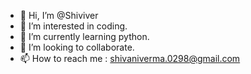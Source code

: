 - 👋 Hi, I’m @Shiviver
- 👀 I’m interested in coding.
- 🌱 I’m currently learning python.
- 💞️ I’m looking to collaborate.
- 📫 How to reach me : shivaniverma.0298@gmail.com

<!---
Shiviver/Shiviver is a ✨ special ✨ repository because its `README.md` (this file) appears on your GitHub profile.
You can click the Preview link to take a look at your changes.
--->
